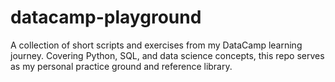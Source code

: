 # datacamp-playground
A collection of short scripts and exercises from my DataCamp learning journey. Covering Python, SQL, and data science concepts, this repo serves as my personal practice ground and reference library.
